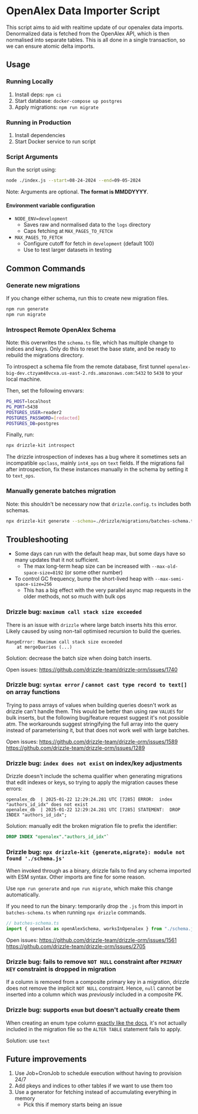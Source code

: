 # OpenAlex Data Importer Script

This script aims to aid with realtime update of our openalex data imports. Denormalized data is fetched from the
OpenAlex API, which is then normalised into separate tables. This is all done in a single transaction, so we can
ensure atomic delta imports.

## Usage

### Running Locally

1. Install deps: `npm ci`
2. Start database: `docker-compose up postgres`
3. Apply migrations: `npm run migrate`

### Running in Production

1. Install dependencies
2. Start Docker service to run script

### Script Arguments

Run the script using:

```bash
node ./index.js --start=08-24-2024 --end=09-05-2024
```

Note: Arguments are optional. **The format is MMDDYYYY**.

#### Environment variable configuration
- `NODE_ENV=development`
  - Saves raw and normalised data to the `logs` directory
  - Caps fetching at `MAX_PAGES_TO_FETCH`
- `MAX_PAGES_TO_FETCH`
  - Configure cutoff for fetch in `development` (default 100)
  - Use to test larger datasets in testing

## Common Commands

### Generate new migrations
If you change either schema, run this to create new migration files.

```bash
npm run generate
npm run migrate
```

### Introspect Remote OpenAlex Schema

Note: this overwrites the `schema.ts` file, which has multiple change to indices and keys. Only do this to reset the base state, and be ready to rebuild the migrations directory.

To introspect a schema file from the remote database, first tunnel
`openalex-big-dev.ctzyam40vcxa.us-east-2.rds.amazonaws.com:5432` to `5438` to your local machine.

Then, set the following envvars:
```bash
PG_HOST=localhost
PG_PORT=5438
POSTGRES_USER=reader2
POSTGRES_PASSWORD=[redacted]
POSTGRES_DB=postgres
```

Finally, run:

```bash
npx drizzle-kit introspect
```

The drizzle introspection of indexes has a bug where it sometimes sets an incompatible `opclass`, mainly
`int4_ops` on `text` fields. If the migrations fail after introspection, fix these instances manually in the
schema by setting it to `text_ops`.

### Manually generate batches migration
Note: this shouldn't be necessary now that `drizzle.config.ts` includes both schemas.

```bash
npx drizzle-kit generate --schema=./drizzle/migrations/batches-schema.ts --out=./drizzle --dialect=postgresql
```

## Troubleshooting
- Some days can run with the default heap max, but some days have so many updates that it not sufficient.
  - The max long-term heap size can be increased with `--max-old-space-size=8192` (or some other number)
- To control GC frequency, bump the short-lived heap with `--max-semi-space-size=256`
  - This has a big effect with the very parallel async map requests in the older methods, not so much with bulk ops

### Drizzle bug: `maximum call stack size exceeded`
There is an issue with `drizzle` where large batch inserts hits this error. Likely caused by using non-tail optimised
recursion to build the queries. 

```
RangeError: Maximum call stack size exceeded
    at mergeQueries (...)
```

Solution: decrease the batch size when doing batch inserts.

Open issues:
https://github.com/drizzle-team/drizzle-orm/issues/1740

### Drizzle bug: `syntax error` / `cannot cast type record to text[]` on array functions
Trying to pass arrays of values when building queries doesn't work as drizzle can't handle them.
This would be better than using raw `VALUES` for bulk inserts, but the following bug/feature request suggest it's
not possible atm. The workarounds suggest stringifying the full array into the query instead of parameterising it,
but that does not work well with large batches.

Open issues:
https://github.com/drizzle-team/drizzle-orm/issues/1589
https://github.com/drizzle-team/drizzle-orm/issues/1289

### Drizzle bug: `index does not exist` on index/key adjustments
Drizzle doesn't include the schema qualifier when generating migrations that edit indexes or keys, so trying to apply
the migration causes these errors:
```
openalex_db  | 2025-01-22 12:29:24.281 UTC [7285] ERROR:  index "authors_id_idx" does not exist
openalex_db  | 2025-01-22 12:29:24.281 UTC [7285] STATEMENT:  DROP INDEX "authors_id_idx";
```

Solution: manually edit the broken migration file to prefix the identifier:
```sql
DROP INDEX "openalex"."authors_id_idx"`
```

### Drizzle bug: `npx drizzle-kit {generate,migrate}: module not found './schema.js'`
When invoked through as a binary, drizzle fails to find any schema imported with ESM syntax. Other imports are fine for
some reason.

Use `npm run generate` and `npm run migrate`, which make this change automatically.

If you need to run the binary: temporarily drop the `.js` from this import in `batches-schema.ts` when running `npx drizzle` commands. 

```ts
// batches-schema.ts
import { openalex as openAlexSchema, worksInOpenalex } from "./schema.js"; // <-- this guy
```

Open issues:
https://github.com/drizzle-team/drizzle-orm/issues/1561
https://github.com/drizzle-team/drizzle-orm/issues/2705

### Drizzle bug: fails to remove `NOT NULL` constraint after `PRIMARY KEY` constraint is dropped in migration
If a column is removed from a composite primary key in a migration, drizzle does not remove the implicit `NOT NULL`
constraint. Hence, `null` cannot be inserted into a column which was _previously_ included in a composite PK.

### Drizzle bug: supports `enum` but doesn't actually create them
When creating an enum type column [exactly like the docs](https://orm.drizzle.team/docs/column-types/pg#enum), it's
not actually included in the migration file so the `ALTER TABLE` statement fails to apply.

Solution: use `text`


## Future improvements
1. Use Job+CronJob to schedule execution without having to provision 24/7
2. Add pkeys and indices to other tables if we want to use them too
3. Use a generator for fetching instead of accumulating everything in memory
   - Pick this if memory starts being an issue
